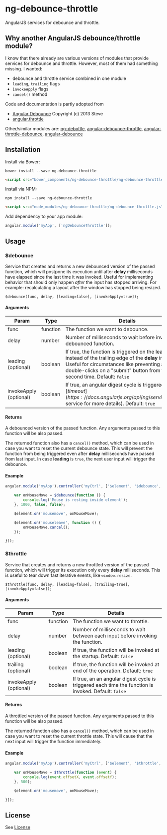 # ng-debounce-throttle

AngularJS services for debounce and throttle.

## Why another AngularJS debounce/throttle module?

I know that there already are various versions of modules that provide services for debounce and throttle. However, most of them had something missing. I wanted:

* debounce and throttle service combined in one module
* `leading`, `trailing` flags
* `invokeApply` flags
* `cancel()` method

Code and documentation is partly adopted from

* [Angular Debounce](https://github.com/shahata/angular-debounce) Copyright (c) 2013 Steve
* [angular.throttle](https://github.com/BaggersIO/angular.throttle)

Other/similar modules are: [ng-debottle](https://github.com/ex-machine/ng-debottle), [angular-debounce-throttle](https://github.com/alterx/angular-debounce-throttle), [angular-throttle-debounce](https://github.com/tsaikd/angular-throttle-debounce), [angular-debounce](https://github.com/rubenv/angular-debounce)

## Installation

Install via Bower:

    bower install --save ng-debounce-throttle

```html
<script src="bower_components/ng-debounce-throttle/ng-debounce-throttle.js"></script>
 ```

Install via NPM:

    npm install --save ng-debounce-throttle

```html
<script src="node_modules/ng-debounce-throttle/ng-debounce-throttle.js"></script>
```

Add dependency to your app module:

```javascript
angular.module('myApp', ['ngDebounceThrottle']);
```

## Usage

### $debounce

Service that creates and returns a new debounced version of the passed function, which will postpone its execution until after **delay** milliseconds have elapsed since the last time it was invoked. Useful for implementing behavior that should only happen *after* the input has stopped arriving. For example: recalculating a layout after the window has stopped being resized.

    $debounce(func, delay, [leading=false], [invokeApply=true]);

#### Arguments

|Param|Type|Details|
|---|---|---|
|func|function|The function we want to debounce.|
|delay|number|Number of  milliseconds to wait before invoking the debounced function.|
|leading (optional)|boolean|If true, the function is triggered on the leading instead of the trailing edge of the **delay** interval. Useful for circumstances like preventing accidental double-clicks on a "submit" button from firing a second time. Default: `false`|
|invokeApply (optional)|boolean|If true, an angular digest cycle is triggered (see [$timeout](https://docs.angularjs.org/api/ng/service/$timeout) service for more details). Default: `true`|

#### Returns

A debounced version of the passed function. Any arguments passed to this function will be also passed.

The returned function also has a `cancel()` method, which can be used in case you want to reset the current debounce state. This will prevent the function from being triggered even after **delay** milliseconds have passed from last input. In case **leading** is `true`, the next user input will trigger the debounce.

#### Example

```javascript
angular.module('myApp').controller('myCtrl', ['$element', '$debounce', function ($element, $debounce) {

    var onMouseMove = $debounce(function () {
        console.log('Mouse is resting inside element');
    }, 1000, false, false);

    $element.on('mousemove', onMouseMove);

    $element.on('mouseleave', function () {
        onMouseMove.cancel();
    });

}]);
```

### $throttle

Service that creates and returns a new throttled version of the passed function, which will trigger its execution only every **delay** milliseconds. This is useful to tear down fast iterative events, like `window.resize`.

    $throttle(func, delay, [leading=false], [trailing=true], [invokeApply=false]);

#### Arguments

|Param|Type|Details|
|---|---|---|
|func|function|The function we want to throttle.|
|delay|number|Number of milliseconds to wait between each input before invoking the function.|
|leading (optional)|boolean|If true, the function will be invoked at the startup. Default: `false`|
|trailing (optional)|boolean|If true, the function will be invoked at end of the operation. Default: `true`|
|invokeApply (optional)|boolean|If true, an an angular digest cycle is triggered each time the function is invoked. Default: `false`|

#### Returns

A throttled version of the passed function. Any arguments passed to this function will be also passed.

The returned function also has a `cancel()` method, which can be used in case you want to reset the current throttle state. This will cause that the next input will trigger the function immediately.

#### Example

```javascript
angular.module('myApp').controller('myCtrl', ['$element', '$throttle', function ($element, $throttle) {

    var onMouseMove = $throttle(function (event) {
        console.log(event.offsetX, event.offsetY);
    }, 500);

    $element.on('mousemove', onMouseMove);

}]);
```

## License

See [License](LICENSE)